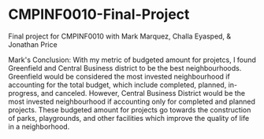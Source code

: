 # CMPINF0010-Final-Project
Final project for CMPINF0010 with Mark Marquez, Challa Eyasped, &amp; Jonathan Price

Mark's Conclusion:
With my metric of budgeted amount for projetcs, I found Greenfield and Central Business district to be the best neighbourhoods. Greenfield would be considered the most invested neighbourhood if accounting for the total budget, which include completed, planned, in-progress, and canceled. However, Central Business District would be the most invested neighbourhood if accounting only for completed and planned projects. These budgeted amount for projects go towards the construction of parks, playgrounds, and other facilities which improve the quality of life in a neighborhood.
